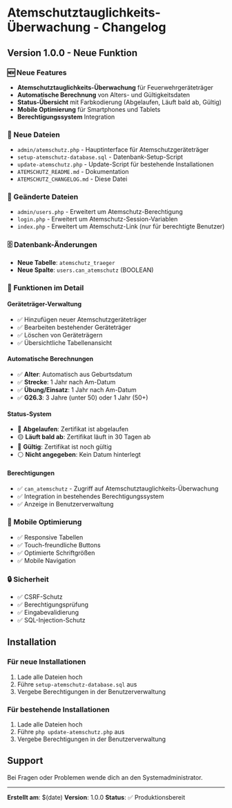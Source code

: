 # Atemschutztauglichkeits-Überwachung - Changelog

## Version 1.0.0 - Neue Funktion

### 🆕 Neue Features
- **Atemschutztauglichkeits-Überwachung** für Feuerwehrgeräteträger
- **Automatische Berechnung** von Alters- und Gültigkeitsdaten
- **Status-Übersicht** mit Farbkodierung (Abgelaufen, Läuft bald ab, Gültig)
- **Mobile Optimierung** für Smartphones und Tablets
- **Berechtigungssystem** Integration

### 📁 Neue Dateien
- `admin/atemschutz.php` - Hauptinterface für Atemschutzgeräteträger
- `setup-atemschutz-database.sql` - Datenbank-Setup-Script
- `update-atemschutz.php` - Update-Script für bestehende Installationen
- `ATEMSCHUTZ_README.md` - Dokumentation
- `ATEMSCHUTZ_CHANGELOG.md` - Diese Datei

### 🔧 Geänderte Dateien
- `admin/users.php` - Erweitert um Atemschutz-Berechtigung
- `login.php` - Erweitert um Atemschutz-Session-Variablen
- `index.php` - Erweitert um Atemschutz-Link (nur für berechtigte Benutzer)

### 🗄️ Datenbank-Änderungen
- **Neue Tabelle**: `atemschutz_traeger`
- **Neue Spalte**: `users.can_atemschutz` (BOOLEAN)

### 🎯 Funktionen im Detail

#### Geräteträger-Verwaltung
- ✅ Hinzufügen neuer Atemschutzgeräteträger
- ✅ Bearbeiten bestehender Geräteträger
- ✅ Löschen von Geräteträgern
- ✅ Übersichtliche Tabellenansicht

#### Automatische Berechnungen
- ✅ **Alter**: Automatisch aus Geburtsdatum
- ✅ **Strecke**: 1 Jahr nach Am-Datum
- ✅ **Übung/Einsatz**: 1 Jahr nach Am-Datum
- ✅ **G26.3**: 3 Jahre (unter 50) oder 1 Jahr (50+)

#### Status-System
- 🔴 **Abgelaufen**: Zertifikat ist abgelaufen
- 🟡 **Läuft bald ab**: Zertifikat läuft in 30 Tagen ab
- 🔵 **Gültig**: Zertifikat ist noch gültig
- ⚪ **Nicht angegeben**: Kein Datum hinterlegt

#### Berechtigungen
- ✅ `can_atemschutz` - Zugriff auf Atemschutztauglichkeits-Überwachung
- ✅ Integration in bestehendes Berechtigungssystem
- ✅ Anzeige in Benutzerverwaltung

### 📱 Mobile Optimierung
- ✅ Responsive Tabellen
- ✅ Touch-freundliche Buttons
- ✅ Optimierte Schriftgrößen
- ✅ Mobile Navigation

### 🔒 Sicherheit
- ✅ CSRF-Schutz
- ✅ Berechtigungsprüfung
- ✅ Eingabevalidierung
- ✅ SQL-Injection-Schutz

## Installation

### Für neue Installationen
1. Lade alle Dateien hoch
2. Führe `setup-atemschutz-database.sql` aus
3. Vergebe Berechtigungen in der Benutzerverwaltung

### Für bestehende Installationen
1. Lade alle Dateien hoch
2. Führe `php update-atemschutz.php` aus
3. Vergebe Berechtigungen in der Benutzerverwaltung

## Support
Bei Fragen oder Problemen wende dich an den Systemadministrator.

---
**Erstellt am**: $(date)
**Version**: 1.0.0
**Status**: ✅ Produktionsbereit
